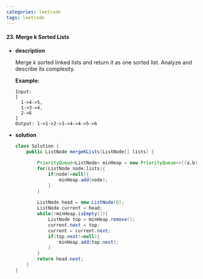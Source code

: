 ```yaml
---
categories: leetcode
tags: leetcode
---
```




#### 23. Merge k Sorted Lists

- **description**

  Merge *k* sorted linked lists and return it as one sorted list. Analyze and describe its complexity.

  **Example:**

  ```
  Input:
  [
    1->4->5,
    1->3->4,
    2->6
  ]
  Output: 1->1->2->3->4->4->5->6
  ```

- **solution**

  ```java
  class Solution {
      public ListNode mergeKLists(ListNode[] lists) {
          
          PriorityQueue<ListNode> minHeap = new PriorityQueue<>((a,b)->a.val-b.val);
          for(ListNode node:lists){
              if(node!=null){
                  minHeap.add(node);
              }
          }
          
          ListNode head = new ListNode(0);
          ListNode current = head;
          while(!minHeap.isEmpty()){
              ListNode top = minHeap.remove();
              current.next = top;
              current = current.next;
              if(top.next!=null){
                  minHeap.add(top.next);
              }
          }
          return head.next;
      }
  }
  ```

  